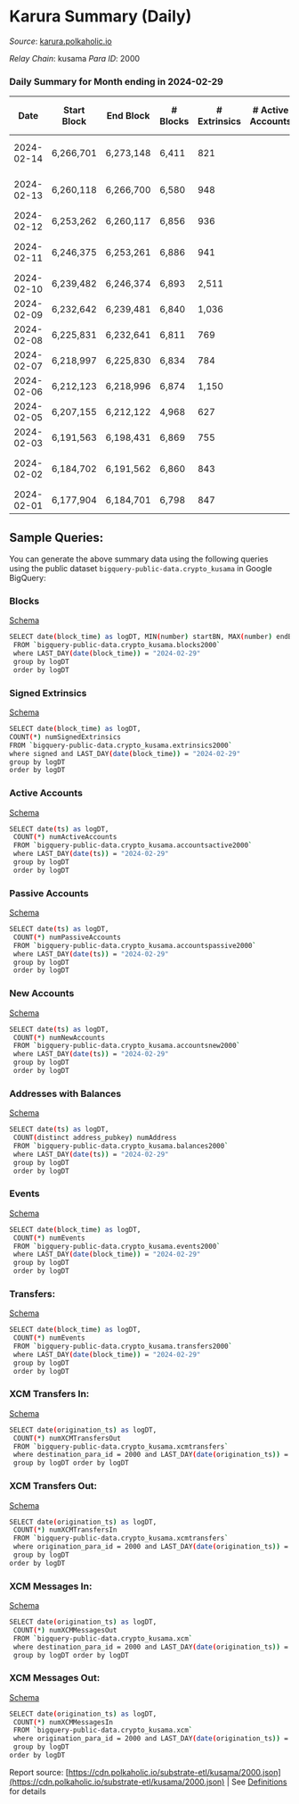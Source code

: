 # Karura Summary (Daily)

_Source_: [karura.polkaholic.io](https://karura.polkaholic.io)

*Relay Chain*: kusama
*Para ID*: 2000



### Daily Summary for Month ending in 2024-02-29


| Date    | Start Block | End Block | # Blocks | # Extrinsics | # Active Accounts | # Passive Accounts | # New Accounts | # Addresses | # Events  | # Transfers ($USD) | # XCM Transfers In ($USD) | # XCM Transfers Out ($USD) | # XCM In | # XCM Out | Issues |
|---------|-------------|-----------|----------|--------------|-------------------|--------------------|----------------|-------------|-----------|--------------------|---------------------------|----------------------------|----------|-----------|--------|
| 2024-02-14 | 6,266,701 | 6,273,148 | 6,411 | 821 |  |  |  |  | 23,866 | 3,136 ($72,155.79) |   |   |  |  | 37 missing (0.57%) |
| 2024-02-13 | 6,260,118 | 6,266,700 | 6,580 | 948 |  |  |  |  | 25,544 | 3,438 ($136,561.10) |   |   |  |  | 3 missing (0.05%) |
| 2024-02-12 | 6,253,262 | 6,260,117 | 6,856 | 936 |  |  |  |  | 25,959 | 3,430 ($168,804.33) |   |   |  |  |  |
| 2024-02-11 | 6,246,375 | 6,253,261 | 6,886 | 941 |  |  |  |  | 26,352 | 3,573 ($189,990.96) |   |   |  |  | 1 missing (0.01%) |
| 2024-02-10 | 6,239,482 | 6,246,374 | 6,893 | 2,511 |  |  |  |  | 40,424 | 6,018 ($593,951.17) |   |   |  |  |  |
| 2024-02-09 | 6,232,642 | 6,239,481 | 6,840 | 1,036 |  |  |  |  | 27,204 | 3,764 ($142,407.60) |   |   |  |  |  |
| 2024-02-08 | 6,225,831 | 6,232,641 | 6,811 | 769 |  |  |  |  | 24,402 | 3,154 ($89,803.84) |   |   |  |  |  |
| 2024-02-07 | 6,218,997 | 6,225,830 | 6,834 | 784 |  |  |  |  | 24,528 | 3,164 ($87,318.40) |   |   |  |  |  |
| 2024-02-06 | 6,212,123 | 6,218,996 | 6,874 | 1,150 |  |  |  |  | 28,412 | 3,995 ($445,338.65) |   |   |  |  |  |
| 2024-02-05 | 6,207,155 | 6,212,122 | 4,968 | 627 |  |  |  |  | 18,347 | 2,429 ($38,824.69) | 9 ($4,890.29) | 10  |  |  |  |
| 2024-02-03 | 6,191,563 | 6,198,431 | 6,869 | 755 |  |  |  |  | 24,257 | 3,137 ($70,104.41) | 19 ($17,511.31) | 15 ($13,651.89) |  |  |  |
| 2024-02-02 | 6,184,702 | 6,191,562 | 6,860 | 843 |  |  |  |  | 26,023 | 3,504 ($61,706.14) | 16 ($14,225.49) | 17 ($2,564.09) | 7 | 3 | 1 missing (0.01%) |
| 2024-02-01 | 6,177,904 | 6,184,701 | 6,798 | 847 |  |  |  |  | 25,232 | 3,348 ($49,116.87) | 11 ($2,776.10) | 12 ($3,382.49) | 15 | 12 |  |

## Sample Queries:
You can generate the above summary data using the following queries using the public dataset `bigquery-public-data.crypto_kusama` in Google BigQuery:


### Blocks 

[Schema](https://github.com/colorfulnotion/substrate-etl/blob/main/schema/blocks.json)

```bash
SELECT date(block_time) as logDT, MIN(number) startBN, MAX(number) endBN, COUNT(*) numBlocks 
 FROM `bigquery-public-data.crypto_kusama.blocks2000`  
 where LAST_DAY(date(block_time)) = "2024-02-29" 
 group by logDT 
 order by logDT
```

### Signed Extrinsics 

[Schema](https://github.com/colorfulnotion/substrate-etl/blob/main/schema/extrinsics.json)

```bash
SELECT date(block_time) as logDT, 
COUNT(*) numSignedExtrinsics 
FROM `bigquery-public-data.crypto_kusama.extrinsics2000`  
where signed and LAST_DAY(date(block_time)) = "2024-02-29" 
group by logDT 
order by logDT
```

### Active Accounts 

[Schema](https://github.com/colorfulnotion/substrate-etl/blob/main/schema/accountsactive.json)

```bash
SELECT date(ts) as logDT, 
 COUNT(*) numActiveAccounts 
 FROM `bigquery-public-data.crypto_kusama.accountsactive2000` 
 where LAST_DAY(date(ts)) = "2024-02-29" 
 group by logDT 
 order by logDT
```

### Passive Accounts 

[Schema](https://github.com/colorfulnotion/substrate-etl/blob/main/schema/accountspassive.json)

```bash
SELECT date(ts) as logDT, 
 COUNT(*) numPassiveAccounts 
 FROM `bigquery-public-data.crypto_kusama.accountspassive2000` 
 where LAST_DAY(date(ts)) = "2024-02-29" 
 group by logDT 
 order by logDT
```

### New Accounts 

[Schema](https://github.com/colorfulnotion/substrate-etl/blob/main/schema/accountsnew.json)

```bash
SELECT date(ts) as logDT, 
 COUNT(*) numNewAccounts 
 FROM `bigquery-public-data.crypto_kusama.accountsnew2000` 
 where LAST_DAY(date(ts)) = "2024-02-29" 
 group by logDT
 order by logDT
```

### Addresses with Balances 

[Schema](https://github.com/colorfulnotion/substrate-etl/blob/main/schema/balances.json)

```bash
SELECT date(ts) as logDT,
 COUNT(distinct address_pubkey) numAddress 
 FROM `bigquery-public-data.crypto_kusama.balances2000` 
 where LAST_DAY(date(ts)) = "2024-02-29" 
 group by logDT 
 order by logDT
```

### Events 

[Schema](https://github.com/colorfulnotion/substrate-etl/blob/main/schema/events.json)

```bash
SELECT date(block_time) as logDT, 
 COUNT(*) numEvents 
 FROM `bigquery-public-data.crypto_kusama.events2000` 
 where LAST_DAY(date(block_time)) = "2024-02-29" 
 group by logDT 
 order by logDT
```

### Transfers:

[Schema](https://github.com/colorfulnotion/substrate-etl/blob/main/schema/transfers.json)

```bash
SELECT date(block_time) as logDT, 
 COUNT(*) numEvents 
 FROM `bigquery-public-data.crypto_kusama.transfers2000` 
 where LAST_DAY(date(block_time)) = "2024-02-29" 
 group by logDT 
 order by logDT
```

### XCM Transfers In: 

[Schema](https://github.com/colorfulnotion/substrate-etl/blob/main/schema/xcmtransfers.json)

```bash
SELECT date(origination_ts) as logDT, 
 COUNT(*) numXCMTransfersOut 
 FROM `bigquery-public-data.crypto_kusama.xcmtransfers` 
 where destination_para_id = 2000 and LAST_DAY(date(origination_ts)) = "2024-02-29" 
 group by logDT order by logDT
```

### XCM Transfers Out: 

[Schema](https://github.com/colorfulnotion/substrate-etl/blob/main/schema/xcmtransfers.json)

```bash
SELECT date(origination_ts) as logDT, 
 COUNT(*) numXCMTransfersIn 
 FROM `bigquery-public-data.crypto_kusama.xcmtransfers` 
 where origination_para_id = 2000 and LAST_DAY(date(origination_ts)) = "2024-02-29" 
 group by logDT 
order by logDT
```

### XCM Messages In: 

[Schema](https://github.com/colorfulnotion/substrate-etl/blob/main/schema/xcm.json)

```bash
SELECT date(origination_ts) as logDT, 
 COUNT(*) numXCMMessagesOut 
 FROM `bigquery-public-data.crypto_kusama.xcm` 
 where destination_para_id = 2000 and LAST_DAY(date(origination_ts)) = "2024-02-29" 
 group by logDT order by logDT
```

### XCM Messages Out: 

[Schema](https://github.com/colorfulnotion/substrate-etl/blob/main/schema/xcm.json)

```bash
SELECT date(origination_ts) as logDT, 
 COUNT(*) numXCMMessagesIn 
 FROM `bigquery-public-data.crypto_kusama.xcm` 
 where origination_para_id = 2000 and LAST_DAY(date(origination_ts)) = "2024-02-29" 
 group by logDT 
order by logDT
```


Report source: [https://cdn.polkaholic.io/substrate-etl/kusama/2000.json](https://cdn.polkaholic.io/substrate-etl/kusama/2000.json) | See [Definitions](/DEFINITIONS.md) for details
